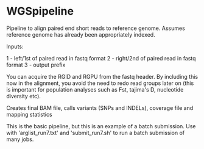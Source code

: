 # WGSpipeline
Pipeline to align paired end short reads to reference genome. Assumes reference genome has already been appropriately indexed.

Inputs:

1 - left/1st of paired read in fastq format
2 - right/2nd of paired read in fastq format
3 - output prefix

You can acquire the RGID and RGPU from the fastq header. By including this now in the alignment, you avoid the need to redo read groups later on (this is important for population analyses such as Fst, tajima's D, nucleotide diversity etc).

Creates final BAM file, calls variants (SNPs and INDELs), coverage file and mapping statistics

This is the basic pipeline, but this is an example of a batch submission. Use with 'arglist_run7.txt' and 'submit_run7.sh' to run a batch submission of many jobs.

